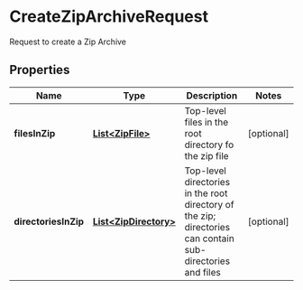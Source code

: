 

# CreateZipArchiveRequest

Request to create a Zip Archive

## Properties

| Name | Type | Description | Notes |
|------------ | ------------- | ------------- | -------------|
|**filesInZip** | [**List&lt;ZipFile&gt;**](ZipFile.md) | Top-level files in the root directory fo the zip file |  [optional] |
|**directoriesInZip** | [**List&lt;ZipDirectory&gt;**](ZipDirectory.md) | Top-level directories in the root directory of the zip; directories can contain sub-directories and files |  [optional] |




